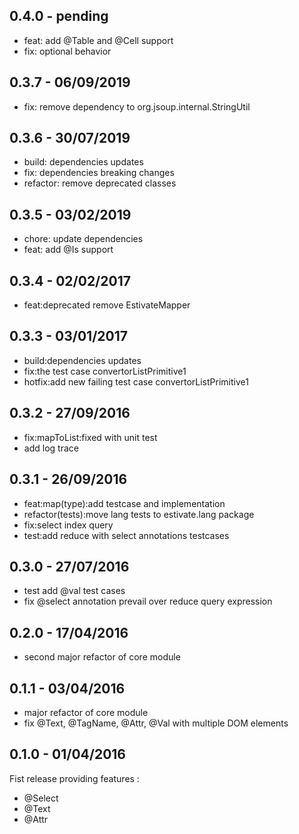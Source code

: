 
## 0.4.0 - pending

*	feat: add @Table and @Cell support
*	fix: optional behavior

## 0.3.7 - 06/09/2019

*	fix: remove dependency to org.jsoup.internal.StringUtil

## 0.3.6 - 30/07/2019

*	build: dependencies updates
*	fix: dependencies breaking changes
*	refactor: remove deprecated classes

## 0.3.5 - 03/02/2019

*	chore: update dependencies
*	feat: add @Is support

## 0.3.4 - 02/02/2017

*	feat:deprecated remove EstivateMapper

## 0.3.3 - 03/01/2017

*	build:dependencies updates
*	fix:the test case convertorListPrimitive1
*	hotfix:add new failing test case convertorListPrimitive1

## 0.3.2 - 27/09/2016

*	fix:mapToList:fixed with unit test
*	add log trace

## 0.3.1 - 26/09/2016

*	feat:map(type):add testcase and implementation
*	refactor(tests):move lang tests to estivate.lang package
*	fix:select index query
*	test:add reduce with select annotations testcases

## 0.3.0 - 27/07/2016

*	test add @val test cases
*	fix @select annotation prevail over reduce query expression

## 0.2.0 - 17/04/2016

*	second major refactor of core module

## 0.1.1 - 03/04/2016

*	major refactor of core module
*	fix @Text, @TagName, @Attr, @Val with multiple DOM elements

## 0.1.0 - 01/04/2016

Fist release providing features :

*   @Select
*   @Text
*   @Attr


